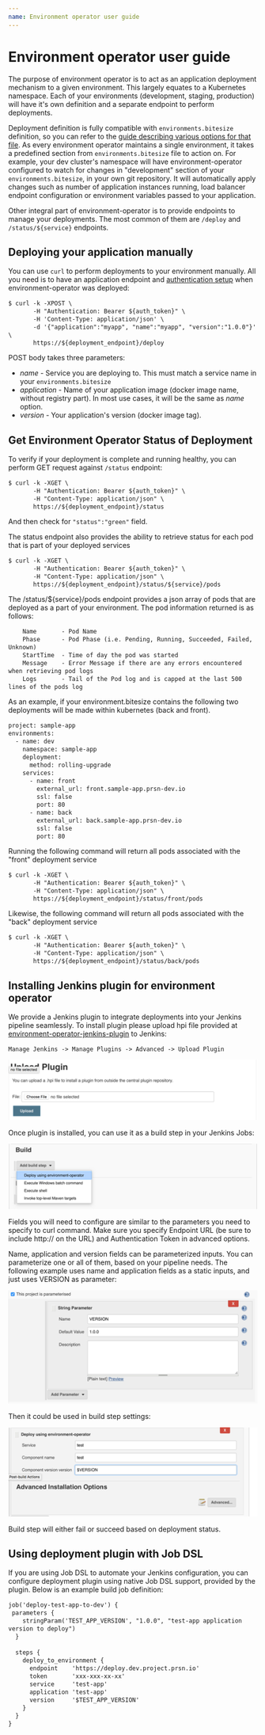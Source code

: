 ```yaml
---
name: Environment operator user guide
---
```


# Environment operator user guide

The purpose of environment operator is to act as an application deployment mechanism to a given environment. This largely equates to a Kubernetes namespace. Each of your environments (development, staging, production) will have it's own definition and a separate endpoint to perform deployments.

Deployment definition is fully compatible with `environments.bitesize` definition, so you can refer to the [guide describing various options for that file](https://github.com/pearsontechnology/deployment-pipeline-jenkins-plugin#environmentsbitesize). As every environment operator maintains a single environment, it takes a predefined section from `environments.bitesize` file to action on. For example, your dev cluster's namespace will have environment-operator configured to watch for changes in  "development" section of your `environments.bitesize`, in your own git repository. It will automatically apply changes such as number of application instances running, load balancer endpoint configuration or environment variables passed to your application.

Other integral part of environment-operator is to provide endpoints to manage your deployments. The most common of them are `/deploy` and `/status/${service}` endpoints.


## Deploying your application manually

You can use `curl` to perform deployments to your environment manually. All you need is to have an application endpoint and [authentication setup](https://github.com/pearsontechnology/environment-operator/blob/dev/Operatonal_Guide.md) when environment-operator was deployed:

```
$ curl -k -XPOST \
       -H "Authentication: Bearer ${auth_token}" \
       -H 'Content-Type: application/json' \
       -d '{"application":"myapp", "name":"myapp", "version":"1.0.0"}' \
       https://${deployment_endpoint}/deploy
```

POST body takes three parameters:
  * *name* - Service you are deploying to. This must match a service name in your `environments.bitesize`
  * *application* - Name of your application image (docker image name, without registry part). In most use cases, it will be the same as *name* option.
  * *version* - Your application's version (docker image tag).

## Get Environment Operator Status of Deployment

To verify if your deployment is complete and running healthy, you can perform GET request against `/status` endpoint:

```
$ curl -k -XGET \
       -H "Authentication: Bearer ${auth_token}" \
       -H "Content-Type: application/json" \
       https://${deployment_endpoint}/status
```

And then check for `"status":"green"` field.

The status endpoint also provides the ability to retrieve status for each pod that is part of your deployed services

```
$ curl -k -XGET \
       -H "Authentication: Bearer ${auth_token}" \
       -H "Content-Type: application/json" \
       https://${deployment_endpoint}/status/${service}/pods
```

The /status/${service}/pods endpoint provides a json array of pods that are deployed as a part of your environment.  The pod information returned is as follows:

```
	Name       - Pod Name
	Phase      - Pod Phase (i.e. Pending, Running, Succeeded, Failed, Unknown)
	StartTime  - Time of day the pod was started
	Message    - Error Message if there are any errors encountered when retrieving pod logs
	Logs       - Tail of the Pod log and is capped at the last 500 lines of the pods log
```

As an example, if your environment.bitesize contains the following two deployments will be made within kubernetes (back and front).

```
project: sample-app
environments:
  - name: dev
    namespace: sample-app
    deployment:
      method: rolling-upgrade
    services:
      - name: front
        external_url: front.sample-app.prsn-dev.io
        ssl: false
        port: 80
      - name: back
        external_url: back.sample-app.prsn-dev.io
        ssl: false
        port: 80
```

Running the following command will return all pods associated with the "front" deployment service

```
$ curl -k -XGET \
       -H "Authentication: Bearer ${auth_token}" \
       -H "Content-Type: application/json" \
       https://${deployment_endpoint}/status/front/pods
```

Likewise, the following command will return all pods associated with the "back" deployment service
```
$ curl -k -XGET \
       -H "Authentication: Bearer ${auth_token}" \
       -H "Content-Type: application/json" \
       https://${deployment_endpoint}/status/back/pods

```
## Installing Jenkins plugin for environment operator

We provide a Jenkins plugin to integrate deployments into your Jenkins pipeline seamlessly. To install plugin please upload hpi file provided at [environment-operator-jenkins-plugin](https://github.com/pearsontechnology/environment-operator-jenkins-plugin/tree/master/plugin) to Jenkins:

    Manage Jenkins -> Manage Plugins -> Advanced -> Upload Plugin

![install](images/install.png)


Once plugin is installed, you can use it as a build step in your Jenkins Jobs:

![build_step](images/build_step.png)

Fields you will need to configure are similar to the parameters you need to specify to curl command. Make sure you specify Endpoint URL (be sure to include http:// on the URL) and Authentication Token in advanced options.

Name, application and version fields can be parameterized inputs. You can parameterize one or all of them, based on your pipeline needs. The following example uses name and application fields as a static inputs, and just uses VERSION as parameter:

![build_parameter](images/build_parameter.png)

Then it could be used in build step settings:

![deploy_field](images/deploy_field.png)

Build step will either fail or succeed based on deployment status.

## Using deployment plugin with Job DSL

If you are using Job DSL to automate your Jenkins configuration, you can configure deployment plugin using native Job DSL support, provided by the plugin. Below is an example build job definition:


```
job('deploy-test-app-to-dev') {
 parameters {
    stringParam('TEST_APP_VERSION', "1.0.0", "test-app application version to deploy")
  }

  steps {
    deploy_to_environment {
      endpoint    'https://deploy.dev.project.prsn.io'
      token       'xxx-xxx-xx-xx'
      service     'test-app'
      application 'test-app'
      version     '$TEST_APP_VERSION'
    }
  }
}
```
